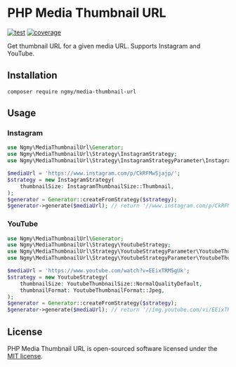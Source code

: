 # PHP Media Thumbnail URL

[![test](https://github.com/ngmy/php-media-thumbnail-url/actions/workflows/test.yml/badge.svg)](https://github.com/ngmy/php-media-thumbnail-url/actions/workflows/test.yml)
[![coverage](https://coveralls.io/repos/github/ngmy/php-media-thumbnail-url/badge.svg?branch=master)](https://coveralls.io/github/ngmy/php-media-thumbnail-url?branch=master)

Get thumbnail URL for a given media URL. Supports Instagram and YouTube.

## Installation

```console
composer require ngmy/media-thumbnail-url
```

## Usage
### Instagram
```php
use Ngmy\MediaThumbnailUrl\Generator;
use Ngmy\MediaThumbnailUrl\Strategy\InstagramStrategy;
use Ngmy\MediaThumbnailUrl\Strategy\InstagramStrategyParameter\InstagramThumbnailSize;

$mediaUrl = 'https://www.instagram.com/p/CkRFMwSjajp/';
$strategy = new InstagramStrategy(
    thumbnailSize: InstagramThumbnailSize::Thumbnail,
);
$generator = Generator::createFromStrategy($strategy);
$generator->generate($mediaUrl); // return '//www.instagram.com/p/CkRFMwSjajp/media?size=t'
```

### YouTube
```php
use Ngmy\MediaThumbnailUrl\Generator;
use Ngmy\MediaThumbnailUrl\Strategy\YoutubeStrategy;
use Ngmy\MediaThumbnailUrl\Strategy\YoutubeStrategyParameter\YoutubeThumbnailSize;
use Ngmy\MediaThumbnailUrl\Strategy\YoutubeStrategyParameter\YoutubeThumbnailFormat;

$mediaUrl = 'https://www.youtube.com/watch?v=EEixTRM5gUk';
$strategy = new YoutubeStrategy(
    thumbnailSize: YoutubeThumbnailSize::NormalQualityDefault,
    thumbnailFormat: YoutubeThumbnailFormat::Jpeg,
);
$generator = Generator::createFromStrategy($strategy);
$generator->generate($mediaUrl); // return '//img.youtube.com/vi/EEixTRM5gUk/default.jpg'
```

## License

PHP Media Thumbnail URL is open-sourced software licensed under the [MIT license](http://opensource.org/licenses/MIT).
